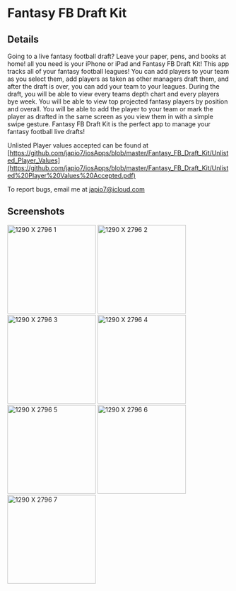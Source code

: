 # Fantasy FB Draft Kit

## Details
Going to a live fantasy football draft? Leave your paper, pens, and books at home! all you need is your iPhone or iPad and Fantasy FB Draft
Kit! This app tracks all of your fantasy football leagues! You can add players to your team as you select them, add players as taken as other
managers draft them, and after the draft is over, you can add your team to your leagues. During the draft, you will be able to view every teams
depth chart and every players bye week. You will be able to view top projected fantasy players by position and overall. You will be able to add
the player to your team or mark the player as drafted in the same screen as you view them in with a simple swipe gesture. Fantasy FB Draft Kit
is the perfect app to manage your fantasy football live drafts!

Unlisted Player values accepted can be found at [https://github.com/japio7/iosApps/blob/master/Fantasy_FB_Draft_Kit/Unlisted_Player_Values](https://github.com/japio7/iosApps/blob/master/Fantasy_FB_Draft_Kit/Unlisted%20Player%20Values%20Accepted.pdf)

To report bugs, email me at japio7@icloud.com

## Screenshots
<img width="200" alt="1290 X 2796 1" src="https://github.com/user-attachments/assets/d7dd6b0f-941c-4764-8ec3-53f846cd4de1">
<img width="200" alt="1290 X 2796 2" src="https://github.com/user-attachments/assets/f2c0a599-ff3e-4c65-84bd-fe50ad3e341b">
<img width="200" alt="1290 X 2796 3" src="https://github.com/user-attachments/assets/61f2130d-11b0-40e4-ac19-909fd6255445">
<img width="200" alt="1290 X 2796 4" src="https://github.com/user-attachments/assets/c0648dcd-4ad1-410d-ae4e-4281c439e6ca">
<img width="200" alt="1290 X 2796 5" src="https://github.com/user-attachments/assets/64d42f7d-0f12-43c6-be6f-4049860fa839">
<img width="200" alt="1290 X 2796 6" src="https://github.com/user-attachments/assets/d5aa40d8-c242-4f16-abb2-3654cec643c9">
<img width="200" alt="1290 X 2796 7" src="https://github.com/user-attachments/assets/2b512898-b8ca-4d58-b9b3-40356cac8a6b">
